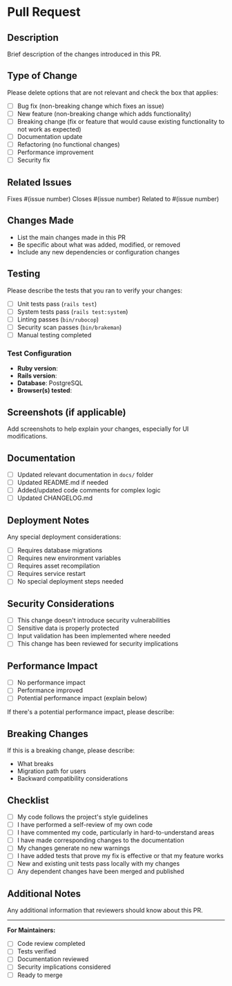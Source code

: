 # Pull Request

## Description
Brief description of the changes introduced in this PR.

## Type of Change
Please delete options that are not relevant and check the box that applies:

- [ ] Bug fix (non-breaking change which fixes an issue)
- [ ] New feature (non-breaking change which adds functionality)
- [ ] Breaking change (fix or feature that would cause existing functionality to not work as expected)
- [ ] Documentation update
- [ ] Refactoring (no functional changes)
- [ ] Performance improvement
- [ ] Security fix

## Related Issues
Fixes #(issue number)
Closes #(issue number)
Related to #(issue number)

## Changes Made
- List the main changes made in this PR
- Be specific about what was added, modified, or removed
- Include any new dependencies or configuration changes

## Testing
Please describe the tests that you ran to verify your changes:

- [ ] Unit tests pass (`rails test`)
- [ ] System tests pass (`rails test:system`)
- [ ] Linting passes (`bin/rubocop`)
- [ ] Security scan passes (`bin/brakeman`)
- [ ] Manual testing completed

### Test Configuration
- **Ruby version**: 
- **Rails version**: 
- **Database**: PostgreSQL
- **Browser(s) tested**: 

## Screenshots (if applicable)
Add screenshots to help explain your changes, especially for UI modifications.

## Documentation
- [ ] Updated relevant documentation in `docs/` folder
- [ ] Updated README.md if needed
- [ ] Added/updated code comments for complex logic
- [ ] Updated CHANGELOG.md

## Deployment Notes
Any special deployment considerations:
- [ ] Requires database migrations
- [ ] Requires new environment variables
- [ ] Requires asset recompilation
- [ ] Requires service restart
- [ ] No special deployment steps needed

## Security Considerations
- [ ] This change doesn't introduce security vulnerabilities
- [ ] Sensitive data is properly protected
- [ ] Input validation has been implemented where needed
- [ ] This change has been reviewed for security implications

## Performance Impact
- [ ] No performance impact
- [ ] Performance improved
- [ ] Potential performance impact (explain below)

If there's a potential performance impact, please describe:

## Breaking Changes
If this is a breaking change, please describe:
- What breaks
- Migration path for users
- Backward compatibility considerations

## Checklist
- [ ] My code follows the project's style guidelines
- [ ] I have performed a self-review of my own code
- [ ] I have commented my code, particularly in hard-to-understand areas
- [ ] I have made corresponding changes to the documentation
- [ ] My changes generate no new warnings
- [ ] I have added tests that prove my fix is effective or that my feature works
- [ ] New and existing unit tests pass locally with my changes
- [ ] Any dependent changes have been merged and published

## Additional Notes
Any additional information that reviewers should know about this PR.

---

**For Maintainers:**
- [ ] Code review completed
- [ ] Tests verified
- [ ] Documentation reviewed
- [ ] Security implications considered
- [ ] Ready to merge